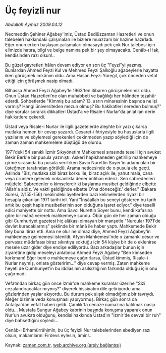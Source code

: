 # Üç feyizli nur

*Abdullah Aymaz 2009.04.12*

<tr><td class="metin" colspan="2" style="padding-top: 20px; padding-left: 5px; padding-right: 10px;">Necmeddin Şahiner Ağabey'imiz, Üstad Bediüzzaman Hazretleri ve onun talebeleri hakkındaki çalışmaları ile bizlere muazzam bir hazine hazırladı. Eğer onun erken başlayan çalışmaları olmasaydı pek çok Nur talebesi için elimizde hatıra, bilgi ve belge namına pek bir şey olmayacaktı. Cenâb-ı Hak, kendisinden razı olsun!..</td></tr><tr><td class="metin" colspan="2" style="padding-top: 20px; padding-left: 5px; padding-right: 10px;"><p>Bu güzel gayretleri hâlen devam ediyor en son üç "Feyzi"yi yazmış. Bunlardan Ahmed Feyzi Kul ve Mehmed Feyzi Şallıoğlu ağabeylerle hayatta iken görüşmek imkânım oldu. Ama Hasan Feyzi Yüreğil, çok önceden vefat ettiği için görüşmek nasip olmadı.
<p>Bilhassa Ahmed Feyzi Ağabey'le 1963'ten itibaren görüşmelerimiz oldu. Onun Üstad Hazretleri'ne olan muhabbeti ve bağlılığı her hâlinden tezahür ederdi. Sohbetlerde "Kimmiş bu adam? 13. asrın minaresinin başında ne işi varmış? Hangi üniversiteden mezun olmuş? Bu hakikatleri nereden bulmuş?" diye sorular sorarak dikkatleri Üstad'a ve Risale-i Nurlar'da anlatılan derin hakikatlere çekerdi.
<p>Üstad veya Risale-i Nurlar ile ilgili gazetelerde aleyhte bir yazı çıkarsa mutlaka hemen bir cevap yazardı. Cesaret-i fıtriyesiyle bu hususlarla ilgili yazılarını ve söylemesi gerekenleri çekinmeden yazıp söylediği için de zaman zaman mahkemelere düştüğü de olurdu.
<p>1971'deki 54 sanıklı İzmir Sıkıyönetim Mahkemesi sırasında teselli için avukat Bekir Berk'e bir pusula yazmıştı. Askerî hapishaneden getirilip mahkemeye girme sırasında bu pusula verilirken Savcı Nurettin Soyer'in adamı olan bir üsteğmen tarafından görüldü. Arama neticesinde de o pusula ele geçti. Aslında "Biz, mutlaka sizi biraz korku ile, biraz açlık ile, yahut mala, cana veya ürünlere gelecek noksanlıkla dener imtihan ederiz. Sen sabredenleri müjdele! Sabredenler o kimselerdir ki başlarına musibet geldiğinde elbette 'Allah'a aidiz. Ve vakti geldiğinde elbette O'na döneceğiz.' derler." (Bakara Sûresi, 2/155-156) meâlindeki âyetlerden bazı kelimelerden riyazî bir hesapla çıkarılan 1971 tarihi idi. Yani "İnşâallah bu seneyi gösteren bu tarih artık bu çeşit hapis musibetlerinin son olduğuna işaret ediyor." diye teselli edici mahiyette bir nottu. Ama Savcı Nurettin Soyer bunu, kendi kafasına göre bir mânâ vererek mahkemeye sundu. Öbür gün de her zaman olduğu gibi Cumhuriyet gazetesi hiç alâkası olmayan bir manşetle "Nurcular 1971'de devlet kuracaklarmış" şeklinde bir mânâ ile haber yaptı. Mahkemede Bekir Bey buna itiraz etti. Ama ne olur ne olmaz diye, Ahmed Feyzi Ağabey'in mahkemeye gelmemesi istenildi. Afyon Mahkemesi'nde o zamanki cesur ve pervasız müdafaası biraz sıkıntıya soktuğu için 54 kişiye bir de o eklenirse mesele uzar gider diye endişe ediliyordu. Bazı arkadaşlar bunun için ziyaretine gidip meseleyi anlatınca Ahmed Feyzi Ağabey "Ben kimseden korkmam! Eğer beni o mahkemeye çağırırlarsa, Üstad kimmiş, Risale-i Nurlar neymiş, onlara gösteririm..." diye cevap vermiş. Zaten mahkeme heyeti de Cumhuriyet'in bu iddiasının asılsızlığının farkında olduğu için onu çağırmadı.
<p>Vefatından birkaç gün önce İzmir'de mahkeme kuranlar üzerine "Sizi cezalandıracaklar mıymış?" diyerek hissiyatını dile getiriyordu ama gözlerinden yaşlar akıyordu. Bu durum pek alışık olmadığımız bir tavrıydı. Meğer bizimle veda konuşması yapıyormuş. Birkaç gün sonra da Antalya'dan vefat haberi geldi. Çamlık'ta cenaze namazına katılmak nasip oldu... Mustafa Sungur Ağabey kabrinin başında konuşma yaparak onun Nur'un avukatı olduğunu, kendisi hakkında Üstad'ın "İzmir'de cevval bir ruh" diye bahsettiğini söyledi...
<p>Cenâb-ı Erhamürrâhimîn, bu üç feyizli Nur talebelerinden ebediyen razı olsun, makamlarını Firdevs eylesin, âmin!..<br/></p></p></p></p></p></p></td></tr>

Kaynak: [zaman.com.tr](http://zaman.com.tr/yazar.do?yazino=836496), [web.archive.org (arşiv bağlantısı)](http://web.archive.org/web/20090417180544/http://www.zaman.com.tr:80/yazar.do?yazino=836496)

